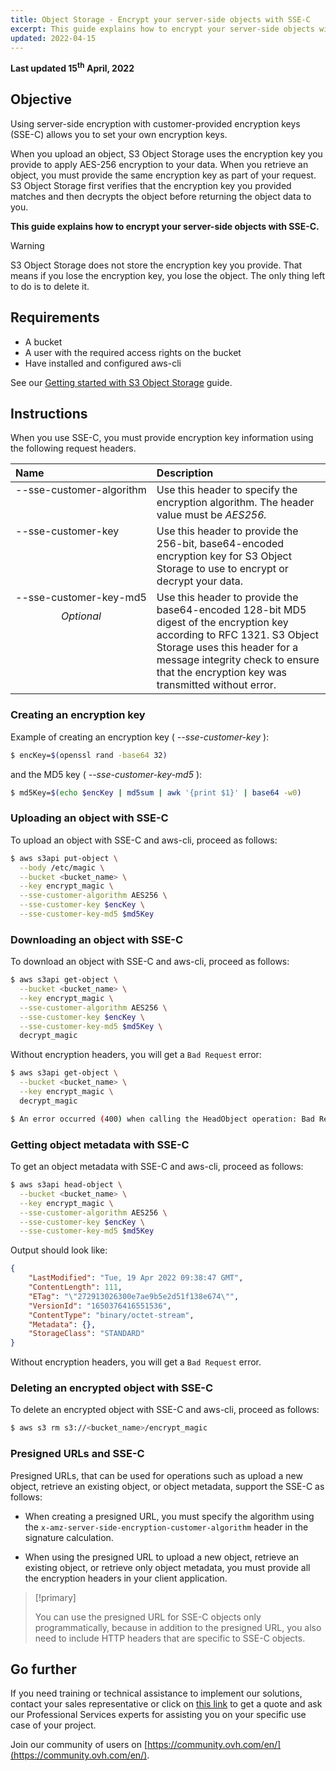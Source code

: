 ```yaml
---
title: Object Storage - Encrypt your server-side objects with SSE-C
excerpt: This guide explains how to encrypt your server-side objects with SSE-C
updated: 2022-04-15
---
```


<style>
td:nth-of-type(1) {
  vertical-align: top;
  white-space: nowrap;
}
.optional {
  font-style:italic;
  margin-top:10px;
  text-align:center;
}
</style>

**Last updated 15<sup>th</sup> April, 2022**

## Objective

Using server-side encryption with customer-provided encryption keys (SSE-C) allows you to set your own encryption keys.  

When you upload an object, S3 Object Storage uses the encryption key you provide to apply AES-256 encryption to your data. When you retrieve an object, you must provide the same encryption key as part of your request. S3 Object Storage first verifies that the encryption key you provided matches and then decrypts the object before returning the object data to you.

**This guide explains how to encrypt your server-side objects with SSE-C.**

> [!warning]
>
> S3 Object Storage does not store the encryption key you provide. That means if you lose the encryption key, you lose the object. The only thing left to do is to delete it.
>

## Requirements

- A bucket
- A user with the required access rights on the bucket
- Have installed and configured aws-cli

See our [Getting started with S3 Object Storage](/pages/storage_and_backup/object_storage/s3_getting_started_with_object_storage) guide.

## Instructions

When you use SSE-C, you must provide encryption key information using the following request headers.

| Name | Description |
|:-----|:------------|
| --sse​-customer-algorithm | Use this header to specify the encryption algorithm. The header value must be *AES256.* |
| --sse-customer-key | Use this header to provide the 256-bit, base64-encoded encryption key for S3 Object Storage to use to encrypt or decrypt your data. |
| --sse​-customer-key-md5<p class="optional">Optional</p>| Use this header to provide the base64-encoded 128-bit MD5 digest of the encryption key according to RFC 1321. S3 Object Storage uses this header for a message integrity check to ensure that the encryption key was transmitted without error. |

### Creating an encryption key

Example of creating an encryption key ( *--sse-customer-key* ):

```bash
$ encKey=$(openssl rand -base64 32)
```

and the MD5 key ( *--sse-customer-key-md5* ):

```bash
$ md5Key=$(echo $encKey | md5sum | awk '{print $1}' | base64 -w0)
```

### Uploading an object with SSE-C

To upload an object with SSE-C and aws-cli, proceed as follows:

```bash
$ aws s3api put-object \
  --body /etc/magic \
  --bucket <bucket_name> \
  --key encrypt_magic \
  --sse-customer-algorithm AES256 \
  --sse-customer-key $encKey \
  --sse-customer-key-md5 $md5Key
```

### Downloading an object with SSE-C

To download an object with SSE-C and aws-cli, proceed as follows:

```bash
$ aws s3api get-object \
  --bucket <bucket_name> \
  --key encrypt_magic \
  --sse-customer-algorithm AES256 \
  --sse-customer-key $encKey \
  --sse-customer-key-md5 $md5Key \
  decrypt_magic
```

Without encryption headers, you will get a `Bad Request` error:

```bash
$ aws s3api get-object \
  --bucket <bucket_name> \
  --key encrypt_magic \
  decrypt_magic

$ An error occurred (400) when calling the HeadObject operation: Bad Request
```

### Getting object metadata with SSE-C

To get an object metadata with SSE-C and aws-cli, proceed as follows:

```bash
$ aws s3api head-object \
  --bucket <bucket_name> \
  --key encrypt_magic \
  --sse-customer-algorithm AES256 \
  --sse-customer-key $encKey \
  --sse-customer-key-md5 $md5Key
```

Output should look like:

```json
{
    "LastModified": "Tue, 19 Apr 2022 09:38:47 GMT",
    "ContentLength": 111,
    "ETag": "\"272913026300e7ae9b5e2d51f138e674\"",
    "VersionId": "1650376416551536",
    "ContentType": "binary/octet-stream",
    "Metadata": {},
    "StorageClass": "STANDARD"
}
```

Without encryption headers, you will get a `Bad Request` error.

### Deleting an encrypted object with SSE-C

To delete an encrypted object with SSE-C and aws-cli, proceed as follows:

```bash
$ aws s3 rm s3://<bucket_name>/encrypt_magic
```

### Presigned URLs and SSE-C

Presigned URLs, that can be used for operations such as upload a new object, retrieve an existing object, or object metadata, support the SSE-C as follows:

- When creating a presigned URL, you must specify the algorithm using the `x-amz-server-side​-encryption​-customer-algorithm` header in the signature calculation.

- When using the presigned URL to upload a new object, retrieve an existing object, or retrieve only object metadata, you must provide all the encryption headers in your client application.

> [!primary]
>
> You can use the presigned URL for SSE-C objects only programmatically, because in addition to the presigned URL, you also need to include HTTP headers that are specific to SSE-C objects.
>

## Go further

If you need training or technical assistance to implement our solutions, contact your sales representative or click on [this link](https://www.ovhcloud.com/en-sg/professional-services/) to get a quote and ask our Professional Services experts for assisting you on your specific use case of your project.

Join our community of users on [https://community.ovh.com/en/](https://community.ovh.com/en/).
